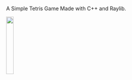 A Simple Tetris Game Made with C++ and Raylib.


<img src=https://github.com/user-attachments/assets/194a6be6-b326-491e-b971-3d84a8ddcfa9 width=20% />
